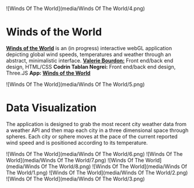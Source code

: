 ![Winds Of The World](media/Winds Of The World/4.png)

# Winds of the World

<strong><a href="https://hybrid.concordia.ca/v_ourdo/cart433/#">Winds of the World</a></strong> is an (in progress) interactive webGL application depicting global wind speeds, temperatures and weather through an abstract, minimalistic interface.
<strong><a href="http://www.valeriebourdon.com/">Valerie Bourdon:</a></strong> Front end/back end design, HTML/CSS
<strong>Codrin Tablan Negrei:</strong> Front end/back end design, Three.JS
<strong>App: <a href="https://hybrid.concordia.ca/v_ourdo/cart433/#">Winds of the World</a></strong>

![Winds Of The World](media/Winds Of The World/5.png)

# Data Visualization

The application is designed to grab the most recent city weather data from a weather API and then map each city in a three dimensional space through spheres. Each city or sphere moves at the pace of the current reported wind speed and is positioned according to its temperature. 

![Winds Of The World](media/Winds Of The World/6.png)
![Winds Of The World](media/Winds Of The World/7.png)
![Winds Of The World](media/Winds Of The World/8.png)
![Winds Of The World](media/Winds Of The World/1.png)
![Winds Of The World](media/Winds Of The World/2.png)
![Winds Of The World](media/Winds Of The World/3.png)